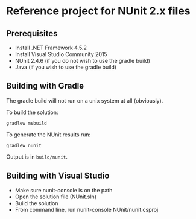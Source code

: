 # Reference project for NUnit 2.x files

## Prerequisites

* Install .NET Framework 4.5.2
* Install Visual Studio Community 2015
* NUnit 2.4.6 (if you do not wish to use the gradle build)
* Java (if you wish to use the gradle build)

## Building with Gradle

The gradle build will not run on a unix system at all (obviously).

To build the solution:

    gradlew msbuild

To generate the NUnit results run:

    gradlew nunit

Output is in `build/nunit`.

## Building with Visual Studio

* Make sure nunit-console is on the path
* Open the solution file (NUnit.sln)
* Build the solution
* From command line, run nunit-console NUnit/nunit.csproj

